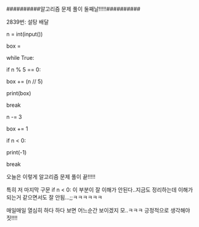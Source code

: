 ##########알고리즘 문제 풀이 둘째날!!!!!##########

2839번: 설탕 배달

n = int(input())

box = 

while True:

  if n % 5 == 0:
  
  box += (n // 5)
  
  print(box)
  
  break
  
  n -= 3

  box += 1
  
  if n < 0:
  
  print(-1)
  
  break
  

오늘은 이렇게 알고리즘 문제 풀이 끝!!!!!

특히 저 마지막 구문 if n < 0: 이 부분이 잘 이해가 안된다..지금도 정리하는데 이해가 되는거 같으면서도 잘 안됨...;;ㅋㅋㅋㅋㅋㅋ

매일매일 열심히 하다 하다 보면 어느순간 보이겠지 모..ㅋㅋㅋ 긍정적으로 생각해야짓!!!!

